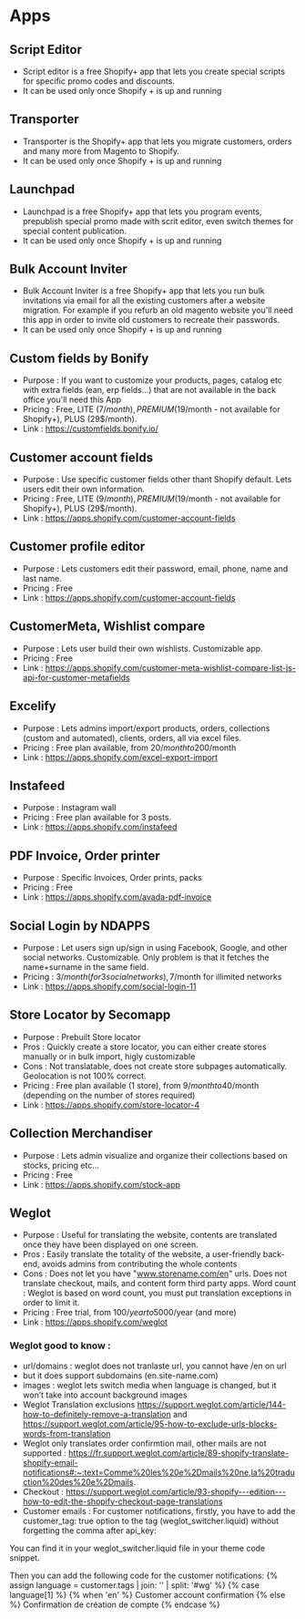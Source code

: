 # Apps

## Script Editor 
- Script editor is a free Shopify+ app that lets you create special scripts for specific promo codes and discounts. 
- It can be used only once Shopify + is up and running

## Transporter
- Transporter is the Shopify+ app that lets you migrate customers, orders and many more from Magento to Shopify. 
- It can be used only once Shopify + is up and running

## Launchpad
- Launchpad is a free Shopify+ app that lets you program events, prepublish special promo made with scrit editor, even switch themes for special content publication.
- It can be used only once Shopify + is up and running

## Bulk Account Inviter
- Bulk Account Inviter is a free Shopify+ app that lets you run bulk invitations via email for all the existing customers after a website migration. For example if you refurb an old magento website you'll need this app in order to invite old customers to recreate their passwords. 
- It can be used only once Shopify + is up and running

## Custom fields by Bonify
- Purpose : If you want to customize your products, pages, catalog etc with extra fields (ean, erp fields...) that are not available in the back office you'll need this App
- Pricing : Free, LITE (7$/month), PREMIUM (19$/month - not available for Shopify+), PLUS (29$/month). 
- Link : https://customfields.bonify.io/

## Customer account fields
- Purpose : Use specific customer fields other thant Shopify default. Lets users edit their own information. 
- Pricing : Free, LITE (9$/month), PREMIUM (19$/month - not available for Shopify+), PLUS (29$/month).
- Link : https://apps.shopify.com/customer-account-fields

## Customer profile editor
- Purpose : Lets customers edit their password, email, phone, name and last name. 
- Pricing : Free
- Link : https://apps.shopify.com/customer-account-fields

## CustomerMeta, Wishlist compare
- Purpose : Lets user build their own wishlists. Customizable app. 
- Pricing : Free
- Link : https://apps.shopify.com/customer-meta-wishlist-compare-list-js-api-for-customer-metafields

## Excelify
- Purpose : Lets admins import/export products, orders, collections (custom and automated), clients, orders, all via excel files. 
- Pricing : Free plan available, from 20$/month to 200$/month
- Link : https://apps.shopify.com/excel-export-import

## Instafeed 
- Purpose : Instagram wall
- Pricing : Free plan available for 3 posts. 
- Link : https://apps.shopify.com/instafeed

## PDF Invoice, Order printer 
- Purpose : Specific Invoices, Order prints, packs
- Pricing : Free
- Link : https://apps.shopify.com/avada-pdf-invoice

## Social Login by NDAPPS 
- Purpose : Let users sign up/sign in using Facebook, Google, and other social networks. Customizable. Only problem is that it fetches the name+surname in the same field. 
- Pricing : 3$/month (for 3 social networks), 7$/month for illimited networks
- Link : https://apps.shopify.com/social-login-11

## Store Locator by Secomapp
- Purpose : Prebuilt Store locator
- Pros : Quickly create a store locator, you can either create stores manually or in bulk import, higly customizable
- Cons : Not translatable, does not create store subpages automatically. Geolocation is not 100% correct. 
- Pricing : Free plan available (1 store), from 9$/month to 40$/month (depending on the number of stores required)
- Link : https://apps.shopify.com/store-locator-4

## Collection Merchandiser
- Purpose : Lets admin visualize and organize their collections based on stocks, pricing etc... 
- Pricing : Free
- Link : https://apps.shopify.com/stock-app

## Weglot
- Purpose : Useful for translating the website, contents are translated once they have been displayed on one screen. 
- Pros : Easily translate the totality of the website, a user-friendly back-end, avoids admins from contributing the whole contents
- Cons : Does not let you have "www.storename.com/en" urls. Does not translate checkout, mails, and content form third party apps. Word count : Weglot is based on word count, you must put translation exceptions in order to limit it.   
- Pricing : Free trial, from 100$/year to 5000$/year (and more)
- Link : https://apps.shopify.com/weglot

### Weglot good to know : 
- url/domains : weglot does not tranlaste url, you cannot have /en on url
- but it does support subdomains (en.site-name.com) 
- images : weglot lets switch media when language is changed, but it won’t take into account background images 
- Weglot Translation exclusions https://support.weglot.com/article/144-how-to-definitely-remove-a-translation and https://support.weglot.com/article/95-how-to-exclude-urls-blocks-words-from-translation
- Weglot only translates order confirmtion mail, other mails are not supported : https://fr.support.weglot.com/article/89-shopify-translate-shopify-email-notifications#:~:text=Comme%20les%20e%2Dmails%20ne,la%20traduction%20des%20e%2Dmails.
- Checkout : https://support.weglot.com/article/93-shopify---edition---how-to-edit-the-shopify-checkout-page-translations
- Customer emails : For customer notifications, firstly, you have to add the customer_tag: true option to the tag (weglot_switcher.liquid) without forgetting the comma after api_key:

<!--Start Weglot Script-->
<script src="//cdn.weglot.com/weglot.min.js"></script>
<script id="has-script-tags">
  Weglot.initialize({
    api_key: "",
    customer_tag: true
  });
</script>
<!--End Weglot Script-->


You can find it in your weglot_switcher.liquid file in your theme code snippet.

Then you can add the following code for the customer notifications:
{% assign language = customer.tags | join: '' | split: '#wg' %} 
{% case language[1] %} 
{% when 'en' %}
Customer account confirmation
{% else %} 
Confirmation de création de compte
{% endcase %}





